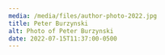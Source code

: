 ```yaml
---
media: /media/files/author-photo-2022.jpg
title: Peter Burzynski
alt: Photo of Peter Burzynski
date: 2022-07-15T11:37:00-0500
---
```


